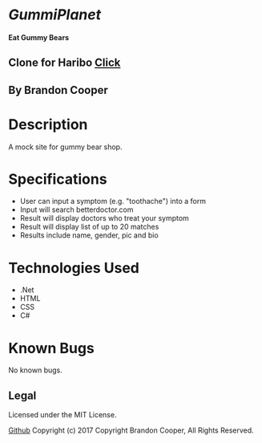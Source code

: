 ﻿# _GummiPlanet_
#### Eat Gummy Bears

## Clone for Haribo <a href="https://www.haribo.com/enUS/home.html">Click</a>

## By Brandon Cooper

# Description
A mock site for gummy bear shop.

# Specifications

- User can input a symptom (e.g. "toothache") into a form
- Input will search betterdoctor.com
- Result will display doctors who treat your symptom
- Result will display list of up to 20 matches
- Results include name, gender, pic and bio

# Technologies Used
- .Net
- HTML
- CSS
- C#

# Known Bugs
No known bugs.

## Legal
Licensed under the MIT License.

<a href="https://github.com/bcooper085/GummiPlanet">Github</a>
Copyright (c) 2017 Copyright Brandon Cooper, All Rights Reserved.